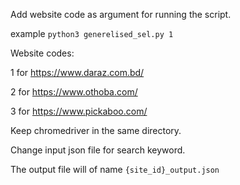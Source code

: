 Add website code as argument for running the script.

example ```python3 generelised_sel.py 1```

Website codes:

1 for https://www.daraz.com.bd/

2 for https://www.othoba.com/

3 for https://www.pickaboo.com/

Keep chromedriver in the same directory.

Change input json file for search keyword.

The output file will of name ```{site_id}_output.json```
